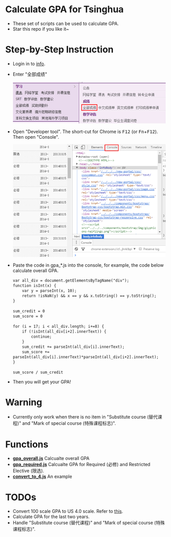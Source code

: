 # Calculate GPA for Tsinghua
* These set of scripts can be used to calculate GPA.
* Star this repo if you like it~

# Step-by-Step Instruction
* Login in to [info](http://info.tsinghua.edu.cn/).
* Enter "全部成绩"

    ![all score](img/all_credit.png)
* Open "Developer tool". The short-cut for Chrome is <kbd>F12</kbd> (or <kbd>Fn</kbd>+<kbd>F12</kbd>). Then open "Console".

    ![console](img/console.png)

* Paste the code in gpa_*.js into the console, for example, the code below calculate overall GPA.
    ```
    var all_div = document.getElementsByTagName("div");
    function isInt(x) {
        var y = parseInt(x, 10);
        return !isNaN(y) && x == y && x.toString() == y.toString();
    }

    sum_credit = 0
    sum_score = 0

    for (i = 17; i < all_div.length; i+=8) {
        if (!isInt(all_div[i+2].innerText)) {
            continue;
        }
        sum_credit += parseInt(all_div[i].innerText);
        sum_score += parseInt(all_div[i].innerText)*parseInt(all_div[i+2].innerText);
    }

    sum_score / sum_credit
    ```
* Then you will get your GPA!

# Warning
* Currently only work when there is no item in "Substitute course (替代课程)" and "Mark of special course (特殊课程标志)".

# Functions
* **[gpa_overall.js](gpa_overall.js)** Calcualte overall GPA
* **[gpa_required.js](gpa_required.js)** Calcualte GPA for Required (必修) and Restricted Elective (限选).
* **[convert_to_4.js](convert_to_4.js)** An example 

# TODOs
* Convert 100 scale GPA to US 4.0 scale. Refer to [this](http://www.foreigncredits.com/Resources/GPA-Calculator/).
* Calculate GPA for the last two years.
* Handle "Substitute course (替代课程)" and "Mark of special course (特殊课程标志)".